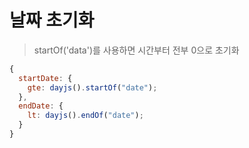 # 날짜 초기화

> startOf('data')를 사용하면 시간부터 전부 0으로 초기화

```js
{
  startDate: {
    gte: dayjs().startOf("date");
  },
  endDate: {
    lt: dayjs().endOf("date");
  }
}
```
